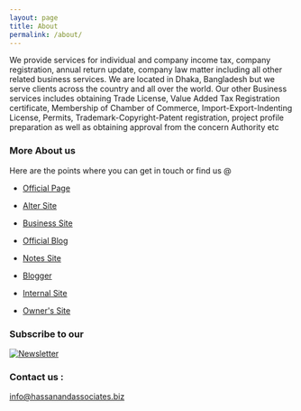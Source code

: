 ```yaml
---
layout: page
title: About
permalink: /about/
---
```


We provide services for individual and company income tax, company registration, annual return update, company law matter including all other related business services. We are located in Dhaka, Bangladesh but we serve clients across the country and all over the world. Our other Business services includes obtaining Trade License, Value Added Tax Registration certificate, Membership of Chamber of Commerce, Import-Export-Indenting License, Permits, Trademark-Copyright-Patent registration, project profile preparation as well as obtaining approval from the concern Authority etc

### More About us

Here are the points where you can get in touch or find us @

- [Official Page](https://hassanandassociates.biz)

- [Alter Site](https://hassanandassociates.ml)

- [Business Site](http://hassanandassociates.business.site)

- [Official Blog](https://blog.hassanandassociates.biz)

- [Notes Site](https://notes.hassanandassociates.biz)

- [Blogger](https://blogger.hassanandassociates.biz)

- [Internal Site](https://sites.google.com/site/taxadvisorbd)

- [Owner's Site](https://taxadvisor.com.bd)

### Subscribe to our 

<a href="https://hassanandassociates.us17.list-manage.com/subscribe/post?u=6a6b36ec67a083ef90b0364cd&amp;id=7ef9f5c6ed" target="_blank"><img src="https://diary.hassanandassociates.biz/images/logos/nw.png" alt="Newsletter" style="height: auto !important;width: auto !important;" ></a>

### Contact us :

[info@hassanandassociates.biz](mailto:info@hassanandassociates.biz)